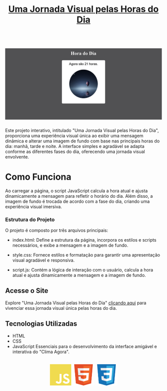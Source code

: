 
 #  <div align="center" > <a href="https://lapiedradaniel.github.io/Hora-do-Dia/" target="_blank"> Uma Jornada Visual pelas Horas do Dia <a/></div>

<br>

<h1>
        <a href="https://lapiedradaniel.github.io/Hora-do-Dia/" target="_blank">
        <img src="imagens/NoiteReadme.jpeg" alt="Clima Agora">
</a>
</h1>

Este projeto interativo, intitulado "Uma Jornada Visual pelas Horas do Dia", proporciona uma experiência visual única ao exibir uma mensagem dinâmica e alterar uma imagem de fundo com base nas principais horas do dia: manhã, tarde e noite. A interface simples e agradável se adapta conforme as diferentes fases do dia, oferecendo uma jornada visual envolvente.


<h1>Como Funciona</h1>
Ao carregar a página, o script JavaScript calcula a hora atual e ajusta dinamicamente a mensagem para refletir o horário do dia. Além disso, a imagem de fundo é trocada de acordo com a fase do dia, criando uma experiência visual imersiva.
<h3>Estrutura do Projeto</h3>
O projeto é composto por três arquivos principais:

- index.html: Define a estrutura da página, incorpora os estilos e scripts necessários, e exibe a mensagem e a imagem de fundo.

- style.css: Fornece estilos e formatação para garantir uma apresentação visual agradável e responsiva.

- script.js: Contém a lógica de interação com o usuário, calcula a hora atual e ajusta dinamicamente a mensagem e a imagem de fundo.

 
<h2>Acesse o Site</h2>
Explore "Uma Jornada Visual pelas Horas do Dia" <a href="https://lapiedradaniel.github.io/Hora-do-Dia/" target="_blank"> clicando aqui<a/></div> para vivenciar essa jornada visual única pelas horas do dia.





<h2>Tecnologias Utilizadas</h2>

- HTML 
- CSS
- JavaScript
 Essenciais para o desenvolvimento da interface amigável e interativa do "Clima Agora".

<div style="display: inline_block" align = "center"><br>
  <img align="center" alt="Daniel-Js" height="70" width="70" src="https://raw.githubusercontent.com/devicons/devicon/master/icons/javascript/javascript-plain.svg">
  <img align="center" alt="Daniel-HTML" height="70" width="70" src="https://raw.githubusercontent.com/devicons/devicon/master/icons/html5/html5-original.svg">
  <img align="center" alt="Daniel-CSS" height="70" width="70" src="https://raw.githubusercontent.com/devicons/devicon/master/icons/css3/css3-original.svg">        
</div>

